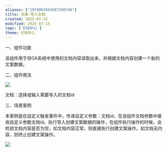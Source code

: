 ```yaml
---
aliases: ["1974063942847290746"]
title: 文案-导入文档
created: 2025-07-15
modified: 2025-07-15
tags: ['ESB中心']
theme: ESB中心
---
```


一、组件功能

该组件用于将OA系统中使用的文档内容读取出来，并根据文档内容创建一个新的文案数据。

二、组件用法

![](1d2e929c2ee4f9f278e7bd29b679157f.jpg)

文档：选择或输入需要导入的文档id

三、场景案例

本案例是在自定义触发事件中，传递自定义参数：文档id，在该组件文档参数中接收自定义参数文档id，执行导入创建文案数据的操作，在组件执行操作的时候，会检验文档内容是否为空，如文档内容正常，则直接执行创建文案操作，如文档无内容，则终止创建文案操作。

![](a89ca040ec5694a86527546ec864d9a7.jpg)